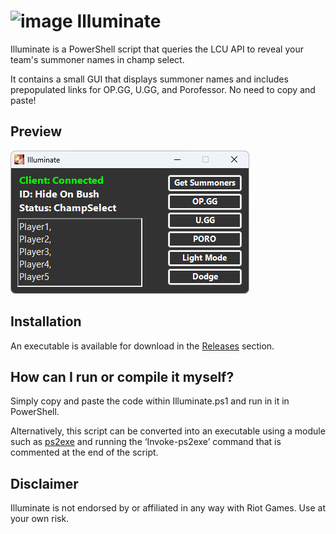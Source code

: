# ![image](https://i.imgur.com/chXMyEu.png) Illuminate
Illuminate is a PowerShell script that queries the LCU API to reveal your team's summoner names in champ select.

It contains a small GUI that displays summoner names and includes prepopulated links for OP.GG, U.GG, and Porofessor. No need to copy and paste!

## Preview
![GitHub Image](/Preview.png)

## Installation
An executable is available for download in the [Releases](https://github.com/stuartgrubb/Illuminate/releases) section.

## How can I run or compile it myself?
Simply copy and paste the code within Illuminate.ps1 and run in it in PowerShell.

Alternatively, this script can be converted into an executable using a module such as [ps2exe](https://www.powershellgallery.com/packages/ps2exe/) and running the ‘Invoke-ps2exe’ command that is commented at the end of the script.

## Disclaimer
Illuminate is not endorsed by or affiliated in any way with Riot Games. Use at your own risk.
